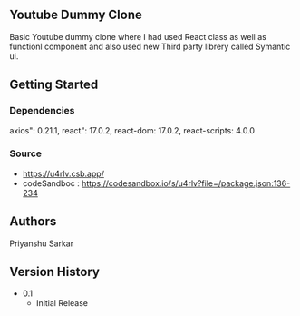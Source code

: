 ## Youtube Dummy Clone

Basic Youtube dummy clone where I had used React class as well as functionl component and also used new Third party librery called Symantic ui.

## Getting Started

### Dependencies
  axios": 0.21.1, 
  react": 17.0.2,
  react-dom: 17.0.2,
  react-scripts: 4.0.0

### Source

* https://u4rlv.csb.app/
* codeSandboc : https://codesandbox.io/s/u4rlv?file=/package.json:136-234
 
## Authors

Priyanshu Sarkar

## Version History

* 0.1
    * Initial Release
